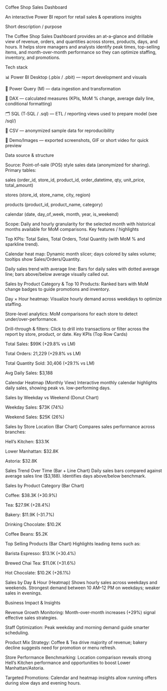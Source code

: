 Coffee Shop Sales Dashboard

An interactive Power BI report for retail sales & operations insights

Short description / purpose

The Coffee Shop Sales Dashboard provides an at-a-glance and drillable view of revenue, orders, and quantities across stores, products, days, and hours. It helps store managers and analysts identify peak times, top-selling items, and month-over-month performance so they can optimize staffing, inventory, and promotions.

Tech stack

📊 Power BI Desktop (.pbix / .pbit) — report development and visuals

🔁 Power Query (M) — data ingestion and transformation

🧠 DAX — calculated measures (KPIs, MoM % change, average daily line, conditional formatting)

🗂️ SQL (T‑SQL / .sql) — ETL / reporting views used to prepare model (see /sql/)

📁 CSV — anonymized sample data for reproducibility

🎥 Demo/Images — exported screenshots, GIF or short video for quick preview

Data source & structure

Source: Point-of-sale (POS) style sales data (anonymized for sharing).
Primary tables:

sales (order_id, store_id, product_id, order_datetime, qty, unit_price, total_amount)

stores (store_id, store_name, city, region)

products (product_id, product_name, category)

calendar (date, day_of_week, month, year, is_weekend)

Scope: Daily and hourly granularity for the selected month with historical months available for MoM comparisons.
Key features / highlights

Top KPIs: Total Sales, Total Orders, Total Quantity (with MoM % and sparkline trend).

Calendar heat map: Dynamic month slicer; days colored by sales volume; tooltips show Sales/Orders/Quantity.

Daily sales trend with average line: Bars for daily sales with dotted average line; bars above/below average visually called out.

Sales by Product Category & Top 10 Products: Ranked bars with MoM change badges to guide promotions and inventory.

Day × Hour heatmap: Visualize hourly demand across weekdays to optimize staffing.

Store-level analytics: MoM comparisons for each store to detect under/over-performance.

Drill-through & filters: Click to drill into transactions or filter across the report by store, product, or date.
Key KPIs (Top Row Cards)

Total Sales: $99K (+29.8% vs LM)

Total Orders: 21,229 (+29.8% vs LM)

Total Quantity Sold: 30,406 (+29.1% vs LM)

Avg Daily Sales: $3,188

Calendar Heatmap (Monthly View)
Interactive monthly calendar highlights daily sales, showing peak vs. low-performing days.

Sales by Weekday vs Weekend (Donut Chart)

Weekday Sales: $73K (74%)

Weekend Sales: $25K (26%)

Sales by Store Location (Bar Chart)
Compares sales performance across branches:

Hell’s Kitchen: $33.1K

Lower Manhattan: $32.8K

Astoria: $32.8K

Sales Trend Over Time (Bar + Line Chart)
Daily sales bars compared against average sales line ($3,188). Identifies days above/below benchmark.

Sales by Product Category (Bar Chart)

Coffee: $38.3K (+30.9%)

Tea: $27.9K (+28.4%)

Bakery: $11.9K (–31.7%)

Drinking Chocolate: $10.2K

Coffee Beans: $5.2K

Top Selling Products (Bar Chart)
Highlights leading items such as:

Barista Espresso: $13.1K (+30.4%)

Brewed Chai Tea: $11.0K (+31.6%)

Hot Chocolate: $10.2K (+26.1%)

Sales by Day & Hour (Heatmap)
Shows hourly sales across weekdays and weekends. Strongest demand between 10 AM–12 PM on weekdays; weaker sales in evenings.

Business Impact & Insights

Revenue Growth Monitoring: Month-over-month increases (+29%) signal effective sales strategies.

Staff Optimization: Peak weekday and morning demand guide smarter scheduling.

Product Mix Strategy: Coffee & Tea drive majority of revenue; bakery decline suggests need for promotion or menu refresh.

Store Performance Benchmarking: Location comparison reveals strong Hell’s Kitchen performance and opportunities to boost Lower Manhattan/Astoria.

Targeted Promotions: Calendar and heatmap insights allow running offers during slow days and evening hours.

